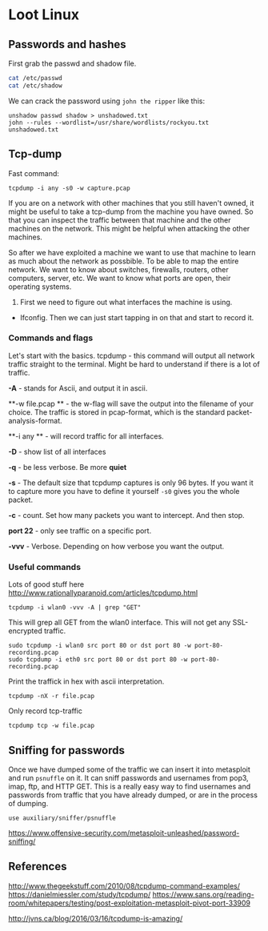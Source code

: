 
# Loot Linux

## Passwords and hashes

First grab the passwd and shadow file.

```bash
cat /etc/passwd
cat /etc/shadow
```

We can crack the password using `john the ripper` like this:

```
unshadow passwd shadow > unshadowed.txt
john --rules --wordlist=/usr/share/wordlists/rockyou.txt unshadowed.txt
```


## Tcp-dump



Fast command:

```
tcpdump -i any -s0 -w capture.pcap
```

If you are on a network with other machines that you still haven't owned, it might be useful to take a tcp-dump from the machine you have owned. So that you can inspect the traffic between that machine and the other machines on the network. This might be helpful when attacking the other machines.

So after we have exploited a machine we want to use that machine to learn as much about the network as possbible. To be able to map the entire network. We want to know about switches, firewalls, routers, other computers, server, etc. We want to know what ports are open, their operating systems.

1. First we need to figure out what interfaces the machine is using.
- Ifconfig. Then we can just start tapping in on that and start to record it.

### Commands and flags
Let's start with the basics.
tcpdump - this command will output all network traffic straight to the terminal. Might be hard to understand if there is a lot of traffic.

**-A** - stands for Ascii, and output it in ascii.

**-w file.pcap ** - the w-flag will save the output into the filename of your choice. The traffic is stored in pcap-format, which is the standard packet-analysis-format. 

**-i any ** - will record traffic for all interfaces.

**-D** - show list of all interfaces

**-q** - be less verbose. Be more **quiet**

**-s** - The default size that tcpdump captures is only 96 bytes. If you want it to capture more you have to define it yourself `-s0` gives you the whole packet.

**-c** - count. Set how many packets you want to intercept. And then stop.

**port 22** - only see traffic on a specific port.

**-vvv** - Verbose. Depending on how verbose you want the output. 

### Useful commands
Lots of good stuff here
http://www.rationallyparanoid.com/articles/tcpdump.html

```
tcpdump -i wlan0 -vvv -A | grep "GET"
```
This will grep all GET from the wlan0 interface.
This will not get any SSL-encrypted traffic.

```
sudo tcpdump -i wlan0 src port 80 or dst port 80 -w port-80-recording.pcap
sudo tcpdump -i eth0 src port 80 or dst port 80 -w port-80-recording.pcap
```

Print the traffick in hex with ascii interpretation.
```
tcpdump -nX -r file.pcap
```

Only record tcp-traffic

```
tcpdump tcp -w file.pcap
```


## Sniffing for passwords

Once we have dumped some of the traffic we can insert it into metasploit and run `psnuffle` on it. It can sniff passwords and usernames from pop3, imap, ftp, and HTTP GET. This is a really easy way to find usernames and passwords from traffic that you have already dumped, or are in the process of dumping.

```
use auxiliary/sniffer/psnuffle
```

https://www.offensive-security.com/metasploit-unleashed/password-sniffing/



## References


http://www.thegeekstuff.com/2010/08/tcpdump-command-examples/
https://danielmiessler.com/study/tcpdump/
https://www.sans.org/reading-room/whitepapers/testing/post-exploitation-metasploit-pivot-port-33909

http://jvns.ca/blog/2016/03/16/tcpdump-is-amazing/
